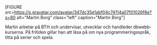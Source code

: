 [FIGURE src=https://s.gravatar.com/avatar/347dc35e1abf04c74114a07f01026f8e?s=80 alt="Martin Borg" class="left" caption="Martin Borg"]

Martin arbetar på BTH och undervisar, utvecklar och handleder dbwebb-kurserna. På fritiden gillar han att läsa på om nya programmeringsspråk, titta på serier och spela.
